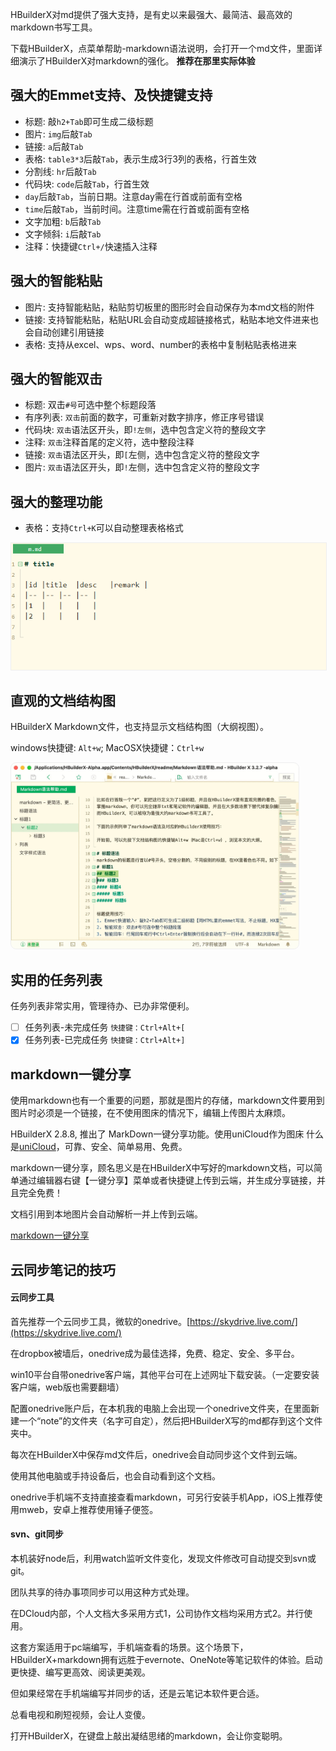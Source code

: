 HBuilderX对md提供了强大支持，是有史以来最强大、最简洁、最高效的markdown书写工具。

下载HBuilderX，点菜单帮助-markdown语法说明，会打开一个md文件，里面详细演示了HBuilderX对markdown的强化。
**推荐在那里实际体验**

## 强大的Emmet支持、及快捷键支持

- 标题:  敲`h2+Tab`即可生成二级标题
- 图片: `img`后敲`Tab`
- 链接: `a`后敲`Tab`
- 表格: `table3*3`后敲`Tab`，表示生成3行3列的表格，行首生效
- 分割线: `hr`后敲`Tab`
- 代码块: `code`后敲`Tab`，行首生效
- `day`后敲`Tab`，当前日期。注意day需在行首或前面有空格
- `time`后敲`Tab`，当前时间。注意time需在行首或前面有空格
- 文字加粗: `b`后敲`Tab`
- 文字倾斜: `i`后敲`Tab`
- 注释：快捷键`Ctrl+/`快速插入注释

## 强大的智能粘贴

- 图片: 支持智能粘贴，粘贴剪切板里的图形时会自动保存为本md文档的附件
- 链接: 支持智能粘贴，粘贴URL会自动变成超链接格式，粘贴本地文件进来也会自动创建引用链接
- 表格: 支持从excel、wps、word、number的表格中复制粘贴表格进来

## 强大的智能双击

- 标题: 双击`#号`可选中整个标题段落
- 有序列表: `双击`前面的数字，可重新对数字排序，修正序号错误
- 代码块: `双击`语法区开头，即`!左侧`，选中包含定义符的整段文字
- 注释: `双击`注释首尾的定义符，选中整段注释
- 链接: `双击`语法区开头，即`[`左侧，选中包含定义符的整段文字
- 图片: `双击`语法区开头，即`!`左侧，选中包含定义符的整段文字

## 强大的整理功能

- 表格：支持`Ctrl+K`可以自动整理表格格式

<img src="/static/snapshots/tutorial/markdown/markdown_table_format.gif" style="border: 1px solid #eee;"/>

## 直观的文档结构图

HBuilderX Markdown文件，也支持显示文档结构图（大纲视图）。

windows快捷键: `Alt+w`; MacOSX快捷键：`Ctrl+w`

<img src="/static/snapshots/tutorial/markdown/markdown_outline.jpg" style="zoom: 45%;border-radius: 20px;border: 1px solid #eee;"/>

## 实用的任务列表

任务列表非常实用，管理待办、已办非常便利。

- [ ] 任务列表-未完成任务 `快捷键：Ctrl+Alt+[`
- [x] 任务列表-已完成任务 `快捷键：Ctrl+Alt+]`

## markdown一键分享

使用markdown也有一个重要的问题，那就是图片的存储，markdown文件要用到图片时必须是一个链接，在不使用图床的情况下，编辑上传图片太麻烦。

HBuilderX 2.8.8,  推出了 MarkDown一键分享功能。使用uniCloud作为图床 什么是[uniCloud](https://uniapp.dcloud.io/uniCloud/README)，可靠、安全、简单易用、免费。

markdown一键分享，顾名思义是在HBuilderX中写好的markdown文档，可以简单通过编辑器右键【一键分享】菜单或者快捷键上传到云端，并生成分享链接，并且完全免费！

文档引用到本地图片会自动解析一并上传到云端。

[markdown一键分享](/Tutorial/extension/markdown_share)

## 云同步笔记的技巧

#### 云同步工具

首先推荐一个云同步工具，微软的onedrive。[https://skydrive.live.com/](https://skydrive.live.com/)

在dropbox被墙后，onedrive成为最佳选择，免费、稳定、安全、多平台。

win10平台自带onedrive客户端，其他平台可在上述网址下载安装。（一定要安装客户端，web版也需要翻墙）

配置onedrive账户后，在本机我的电脑上会出现一个onedrive文件夹，在里面新建一个“note”的文件夹（名字可自定），然后把HBuilderX写的md都存到这个文件夹中。

每次在HBuilderX中保存md文件后，onedrive会自动同步这个文件到云端。

使用其他电脑或手持设备后，也会自动看到这个文档。

onedrive手机端不支持直接查看markdown，可另行安装手机App，iOS上推荐使用mweb，安卓上推荐使用锤子便签。


#### svn、git同步

本机装好node后，利用watch监听文件变化，发现文件修改可自动提交到svn或git。

团队共享的待办事项同步可以用这种方式处理。

在DCloud内部，个人文档大多采用方式1，公司协作文档均采用方式2。并行使用。

这套方案适用于pc端编写，手机端查看的场景。这个场景下，HBuilderX+markdown拥有远胜于evernote、OneNote等笔记软件的体验。启动更快捷、编写更高效、阅读更美观。

但如果经常在手机端编写并同步的话，还是云笔记本软件更合适。

总看电视和刷短视频，会让人变傻。

打开HBuilderX，在键盘上敲出凝结思绪的markdown，会让你变聪明。